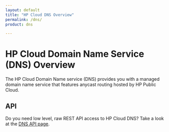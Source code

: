 ```yaml
---
layout: default
title: "HP Cloud DNS Overview"
permalink: /dns/
product: dns

---
```

# HP Cloud Domain Name Service (DNS) Overview

The HP Cloud Domain Name service (DNS) provides you with a managed domain name service that features anycast routing hosted by HP Public Cloud.  

## API
Do you need low level, raw REST API access to HP Cloud DNS?  Take a look at the [DNS API page](/api/dns/).
